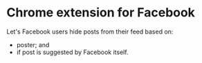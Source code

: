 # Chrome extension for Facebook
Let's Facebook users hide posts from their feed based on:
- poster; and
- if post is suggested by Facebook itself.
